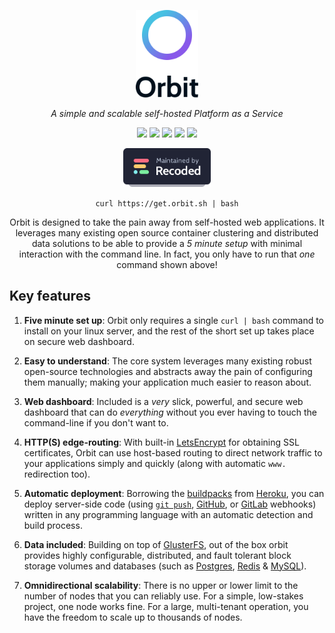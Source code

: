 <p align="center"><a href="https://orbit.sh"><img src="docs/design/assets/logo/gradient-text-vertical.svg" width="100px" alt="Orbit Logo"></a></p>

<p align="center"><i>A simple and scalable self-hosted Platform as a Service</i></p>

<p align="center">
	<img src="https://img.shields.io/badge/build-passing-brightgreen.svg">
	<img src="https://img.shields.io/badge/coverage-0%25-yellow.svg">
	<img src="https://img.shields.io/badge/version-alpha-orange.svg">
	<a href="https://github.com/prettier/prettier"><img src="https://img.shields.io/badge/code_style-prettier-ff69b4.svg"></a>
	<a href="https://choosealicense.com/licenses/mit/"><img src="https://img.shields.io/badge/license-MIT-blue.svg"></a>
</p>

<p align="center"><a href="https://recoded.xyz"><img src="docs/design/assets/maintained-by-recoded.svg" width="140px"></a></p>

<p align="center"><code>curl https://get.orbit.sh | bash</code></p>

<p align="center">Orbit is designed to take the pain away from self-hosted web applications. It leverages many existing open source container clustering and distributed data solutions to be able to provide a <i>5 minute setup</i> with minimal interaction with the command line. In fact, you only have to run that <i>one</i> command shown above!</p>

## Key features

1. **Five minute set up**: Orbit only requires a single `curl | bash` command to install on your linux server, and the rest of the short set up takes place on secure web dashboard.

2. **Easy to understand**: The core system leverages many existing robust open-source technologies and abstracts away the pain of configuring them manually; making your application much easier to reason about.

3. **Web dashboard**: Included is a _very_ slick, powerful, and secure web dashboard that can do _everything_ without you ever having to touch the command-line if you don't want to.

4. **HTTP(S) edge-routing**: With built-in [LetsEncrypt](https://letsencrypt.org/) for obtaining SSL certificates, Orbit can use host-based routing to direct network traffic to your applications simply and quickly (along with automatic `www.` redirection too).

5. **Automatic deployment**: Borrowing the [buildpacks](https://www.heroku.com/elements/buildpacks) from [Heroku](https://heroku.com/), you can deploy server-side code (using [`git push`](https://devcenter.heroku.com/articles/git#deploying-code), [GitHub](https://developer.github.com/webhooks/), or [GitLab](https://docs.gitlab.com/ee/user/project/integrations/webhooks.html) webhooks) written in any programming language with an automatic detection and build process.

6. **Data included**: Building on top of [GlusterFS](https://docs.gluster.org/en/latest/), out of the box orbit provides highly configurable, distributed, and fault tolerant block storage volumes and databases (such as [Postgres](https://www.postgresql.org/), [Redis](https://redis.io/) & [MySQL](https://www.mysql.com/)).

7. **Omnidirectional scalability**: There is no upper or lower limit to the number of nodes that you can reliably use. For a simple, low-stakes project, one node works fine. For a large, multi-tenant operation, you have the freedom to scale up to thousands of nodes.
